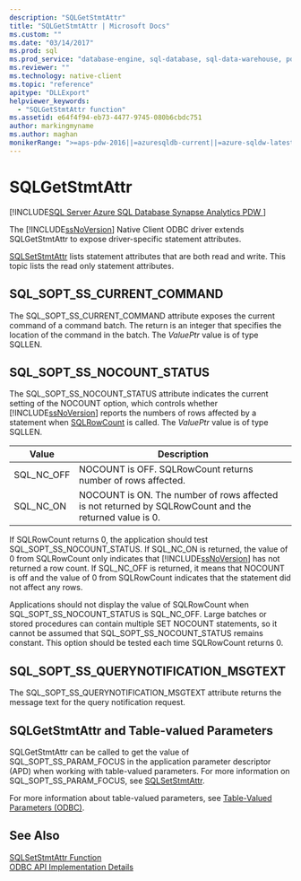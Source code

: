 ```yaml
---
description: "SQLGetStmtAttr"
title: "SQLGetStmtAttr | Microsoft Docs"
ms.custom: ""
ms.date: "03/14/2017"
ms.prod: sql
ms.prod_service: "database-engine, sql-database, sql-data-warehouse, pdw"
ms.reviewer: ""
ms.technology: native-client
ms.topic: "reference"
apitype: "DLLExport"
helpviewer_keywords: 
  - "SQLGetStmtAttr function"
ms.assetid: e64f4f94-eb73-4477-9745-080b6cbdc751
author: markingmyname
ms.author: maghan
monikerRange: ">=aps-pdw-2016||=azuresqldb-current||=azure-sqldw-latest||>=sql-server-2016||=sqlallproducts-allversions||>=sql-server-linux-2017||=azuresqldb-mi-current"
---
```

# SQLGetStmtAttr
[!INCLUDE[SQL Server Azure SQL Database Synapse Analytics PDW ](../../includes/applies-to-version/sql-asdb-asdbmi-asa-pdw.md)]

  The [!INCLUDE[ssNoVersion](../../includes/ssnoversion-md.md)] Native Client ODBC driver extends SQLGetStmtAttr to expose driver-specific statement attributes.  
  
 [SQLSetStmtAttr](../../relational-databases/native-client-odbc-api/sqlsetstmtattr.md) lists statement attributes that are both read and write. This topic lists the read only statement attributes.  
  
## SQL_SOPT_SS_CURRENT_COMMAND  
 The SQL_SOPT_SS_CURRENT_COMMAND attribute exposes the current command of a command batch. The return is an integer that specifies the location of the command in the batch. The *ValuePtr* value is of type SQLLEN.  
  
## SQL_SOPT_SS_NOCOUNT_STATUS  
 The SQL_SOPT_SS_NOCOUNT_STATUS attribute indicates the current setting of the NOCOUNT option, which controls whether [!INCLUDE[ssNoVersion](../../includes/ssnoversion-md.md)] reports the numbers of rows affected by a statement when [SQLRowCount](../../relational-databases/native-client-odbc-api/sqlrowcount.md) is called. The *ValuePtr* value is of type SQLLEN.  
  
|Value|Description|  
|-----------|-----------------|  
|SQL_NC_OFF|NOCOUNT is OFF. SQLRowCount returns number of rows affected.|  
|SQL_NC_ON|NOCOUNT is ON. The number of rows affected is not returned by SQLRowCount and the returned value is 0.|  
  
 If SQLRowCount returns 0, the application should test SQL_SOPT_SS_NOCOUNT_STATUS. If SQL_NC_ON is returned, the value of 0 from SQLRowCount only indicates that [!INCLUDE[ssNoVersion](../../includes/ssnoversion-md.md)] has not returned a row count. If SQL_NC_OFF is returned, it means that NOCOUNT is off and the value of 0 from SQLRowCount indicates that the statement did not affect any rows.  
  
 Applications should not display the value of SQLRowCount when SQL_SOPT_SS_NOCOUNT_STATUS is SQL_NC_OFF. Large batches or stored procedures can contain multiple SET NOCOUNT statements, so it cannot be assumed that SQL_SOPT_SS_NOCOUNT_STATUS remains constant. This option should be tested each time SQLRowCount returns 0.  
  
## SQL_SOPT_SS_QUERYNOTIFICATION_MSGTEXT  
 The SQL_SOPT_SS_QUERYNOTIFICATION_MSGTEXT attribute returns the message text for the query notification request.  
  
## SQLGetStmtAttr and Table-valued Parameters  
 SQLGetStmtAttr can be called to get the value of SQL_SOPT_SS_PARAM_FOCUS in the application parameter descriptor (APD) when working with table-valued parameters. For more information on SQL_SOPT_SS_PARAM_FOCUS, see [SQLSetStmtAttr](../../relational-databases/native-client-odbc-api/sqlsetstmtattr.md).  
  
 For more information about table-valued parameters, see [Table-Valued Parameters &#40;ODBC&#41;](../../relational-databases/native-client-odbc-table-valued-parameters/table-valued-parameters-odbc.md).  
  
## See Also  
 [SQLSetStmtAttr Function](../../odbc/reference/syntax/sqlsetstmtattr-function.md)   
 [ODBC API Implementation Details](../../relational-databases/native-client-odbc-api/odbc-api-implementation-details.md)  
  
